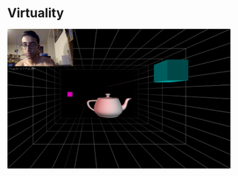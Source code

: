 # Virtuality

 ![alt-tag](https://raw.githubusercontent.com/ScrypticLabs/Virtuality/master/imgs/sample.png)

